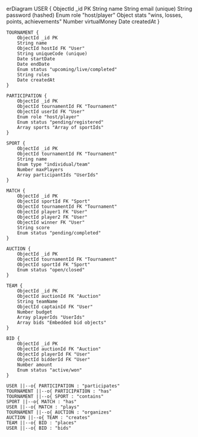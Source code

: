 erDiagram
    USER {
        ObjectId _id PK
        String name
        String email (unique)
        String password (hashed)
        Enum role "host/player"
        Object stats "wins, losses, points, achievements"
        Number virtualMoney
        Date createdAt
    }

    TOURNAMENT {
        ObjectId _id PK
        String name
        ObjectId hostId FK "User"
        String uniqueCode (unique)
        Date startDate
        Date endDate
        Enum status "upcoming/live/completed"
        String rules
        Date createdAt
    }

    PARTICIPATION {
        ObjectId _id PK
        ObjectId tournamentId FK "Tournament"
        ObjectId userId FK "User"
        Enum role "host/player"
        Enum status "pending/registered"
        Array sports "Array of sportIds"
    }

    SPORT {
        ObjectId _id PK
        ObjectId tournamentId FK "Tournament"
        String name
        Enum type "individual/team"
        Number maxPlayers
        Array participantIds "UserIds"
    }

    MATCH {
        ObjectId _id PK
        ObjectId sportId FK "Sport"
        ObjectId tournamentId FK "Tournament"
        ObjectId player1 FK "User"
        ObjectId player2 FK "User"
        ObjectId winner FK "User"
        String score
        Enum status "pending/completed"
    }

    AUCTION {
        ObjectId _id PK
        ObjectId tournamentId FK "Tournament"
        ObjectId sportId FK "Sport"
        Enum status "open/closed"
    }

    TEAM {
        ObjectId _id PK
        ObjectId auctionId FK "Auction"
        String teamName
        ObjectId captainId FK "User"
        Number budget
        Array playerIds "UserIds"
        Array bids "Embedded bid objects"
    }

    BID {
        ObjectId _id PK
        ObjectId auctionId FK "Auction"
        ObjectId playerId FK "User"
        ObjectId bidderId FK "User"
        Number amount
        Enum status "active/won"
    }

    USER ||--o{ PARTICIPATION : "participates"
    TOURNAMENT ||--o{ PARTICIPATION : "has"
    TOURNAMENT ||--o{ SPORT : "contains"
    SPORT ||--o{ MATCH : "has"
    USER ||--o{ MATCH : "plays"
    TOURNAMENT ||--o{ AUCTION : "organizes"
    AUCTION ||--o{ TEAM : "creates"
    TEAM ||--o{ BID : "places"
    USER ||--o{ BID : "bids"
